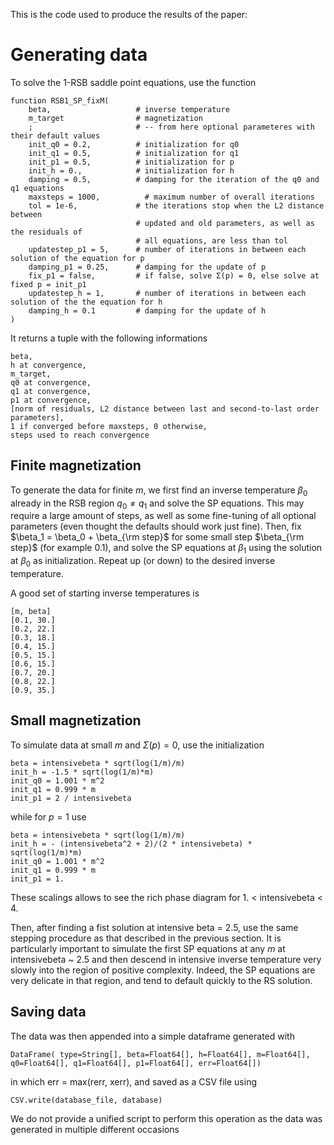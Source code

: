 This is the code used to produce the results of the paper:

# Generating data

To solve the 1-RSB saddle point equations, use the function 

    function RSB1_SP_fixM(
        beta,                   # inverse temperature
        m_target                # magnetization
        ;                       # -- from here optional parameteres with their default values
        init_q0 = 0.2,          # initialization for q0
        init_q1 = 0.5,          # initialization for q1
        init_p1 = 0.5,          # initialization for p
        init_h = 0.,            # initialization for h
        damping = 0.5,          # damping for the iteration of the q0 and q1 equations
        maxsteps = 1000,          # maximum number of overall iterations
        tol = 1e-6,             # the iterations stop when the L2 distance between 
                                # updated and old parameters, as well as the residuals of 
                                # all equations, are less than tol
        updatestep_p1 = 5,      # number of iterations in between each solution of the equation for p
        damping_p1 = 0.25,      # damping for the update of p
        fix_p1 = false,         # if false, solve Σ(p) = 0, else solve at fixed p = init_p1   
        updatestep_h = 1,       # number of iterations in between each solution of the the equation for h
        damping_h = 0.1         # damping for the update of h
    )

It returns a tuple with the following informations

    beta, 
    h at convergence, 
    m_target, 
    q0 at convergence, 
    q1 at convergence, 
    p1 at convergence, 
    [norm of residuals, L2 distance between last and second-to-last order parameters], 
    1 if converged before maxsteps, 0 otherwise, 
    steps used to reach convergence

## Finite magnetization

To generate the data for finite $m$, we first find an inverse temperature $\beta_0$ already in the RSB region $q_0 \neq q_1$ and solve the SP equations. This may require a large amount of steps, as well as some fine-tuning of all optional parameters (even thought the defaults should work just fine).
Then, fix $\beta_1 = \beta_0 + \beta_{\rm step}$ for some small step $\beta_{\rm step}$ (for example 0.1), and solve the SP equations at $\beta_1$ using the solution at $\beta_0$ as initialization.
Repeat up (or down) to the desired inverse temperature.

A good set of starting inverse temperatures is 

    [m, beta]
    [0.1, 30.]
    [0.2, 22.]
    [0.3, 18.]
    [0.4, 15.]
    [0.5, 15.]
    [0.6, 15.]
    [0.7, 20.] 
    [0.8, 22.]
    [0.9, 35.]

## Small magnetization

To simulate data at small $m$ and $Σ(p) = 0$, use the initialization 

    beta = intensivebeta * sqrt(log(1/m)/m)
    init_h = -1.5 * sqrt(log(1/m)*m)
    init_q0 = 1.001 * m^2
    init_q1 = 0.999 * m
    init_p1 = 2 / intensivebeta

while for $p=1$ use 

    beta = intensivebeta * sqrt(log(1/m)/m)
    init_h = - (intensivebeta^2 + 2)/(2 * intensivebeta) * sqrt(log(1/m)*m)
    init_q0 = 1.001 * m^2
    init_q1 = 0.999 * m
    init_p1 = 1.

These scalings allows to see the rich phase diagram for 1. < intensivebeta < 4.


Then, after finding a fist solution at intensive beta = 2.5, use the same stepping procedure as that described in the previous section.
It is particularly important to simulate the first SP equations at any $m$ at intensivebeta ~ 2.5
and then descend in intensive inverse temperature very slowly into the region of positive complexity. 
Indeed, the SP equations are very delicate in that region, and tend to default quickly to the RS solution.


## Saving data

The data was then appended into a simple dataframe generated with 

    DataFrame( type=String[], beta=Float64[], h=Float64[], m=Float64[], q0=Float64[], q1=Float64[], p1=Float64[], err=Float64[])

in which err = max(rerr, xerr), and saved as a CSV file using

    CSV.write(database_file, database)

We do not provide a unified script to perform this operation as the data was generated in multiple different occasions